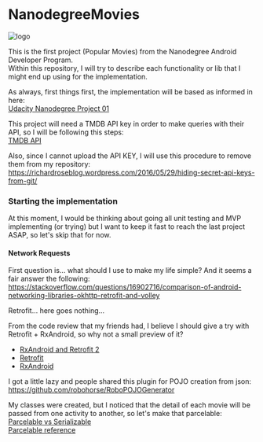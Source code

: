 # NanodegreeMovies
![logo](https://is1-ssl.mzstatic.com/image/thumb/Purple111/v4/d9/d9/95/d9d995d3-e69b-1cce-3b29-68f2c8870b85/source/256x256bb.jpg)<br/>

This is the first project (Popular Movies) from the Nanodegree Android Developer Program.<br>
Within this repository, I will try to describe each functionality or lib that I might end up using for the implementation.

As always, first things first, the implementation will be based as informed in here:<br>
[Udacity Nanodegree Project 01][UDNANO]

This project will need a TMDB API key in order to make queries with their API, so I will be following this steps:<br>
[TMDB API][TMDBAPI]

Also, since I cannot upload the API KEY, I will use this procedure to remove them from my repository:<br>
https://richardroseblog.wordpress.com/2016/05/29/hiding-secret-api-keys-from-git/

### Starting the implementation
At this moment, I would be thinking about going all unit testing and MVP implementing (or trying) but I want to keep it fast to reach the last project ASAP, so let's skip that for now.

#### Network Requests
First question is... what should I use to make my life simple? And it seems a fair answer the following:<br>
https://stackoverflow.com/questions/16902716/comparison-of-android-networking-libraries-okhttp-retrofit-and-volley

Retrofit... here goes nothing...

From the code review that my friends had, I believe I should give a try with Retrofit + RxAndroid, so why not a small preview of it?
* [RxAndroid and Retrofit 2][RXNRTFT2]
* [Retrofit][RTFT2]
* [RxAndroid][RXAND]

I got a little lazy and people shared this plugin for POJO creation from json:<br>
https://github.com/robohorse/RoboPOJOGenerator

My classes were created, but I noticed that the detail of each movie will be passed from one activity to another, so let's make that parcelable:<br>
[Parcelable vs Serializable][PCLBXSRLB]<br>
[Parcelable reference][PCLB]

[UDNANO]:<https://docs.google.com/document/d/1ZlN1fUsCSKuInLECcJkslIqvpKlP7jWL2TP9m6UiA6I/pub?embedded=true>
[TMDBAPI]:<https://developers.themoviedb.org/3/getting-started>
[RXNRTFT2]:<https://medium.freecodecamp.org/rxandroid-and-retrofit-2-0-66dc52725fff>
[RTFT2]:<http://square.github.io/retrofit/>
[RXAND]:<https://github.com/ReactiveX/RxAndroid>
[PCLBXSRLB]:<https://android.jlelse.eu/parcelable-vs-serializable-6a2556d51538>
[PCLB]:<https://developer.android.com/reference/android/os/Parcelable.html>